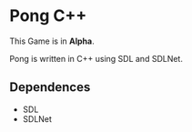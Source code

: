 # Pong C++
This Game is in **Alpha**.

Pong is written in C++ using SDL and SDLNet.

## Dependences
- SDL
- SDLNet